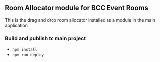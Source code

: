 ## Room Allocator module for BCC Event Rooms

This is the drag and drop room allocator installed as a module in the main application


### Build and publish to main project

 - `npm install`
 - `npm run deploy`